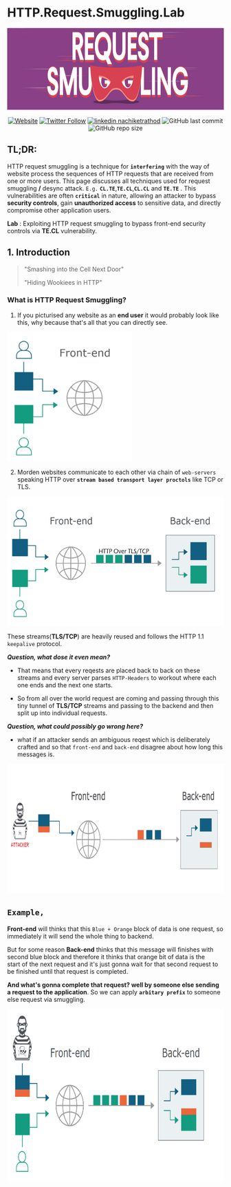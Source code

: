 # HTTP.Request.Smuggling.Lab

<p align="center">
      <a href="http://nachiketrathod.com">
	     <img src="/Images/request.png" height=190 width=1000"></a>
</p>
								  

<p align="center">   
     <a href="https://nachiketrathod.com">
	    <img alt="Website" src="https://img.shields.io/website?style=flat-square&up_color=%2300ff00&up_message=nachiketrathod.com&url=https%3A%2F%2Fnachiketrathod.com"></a>
      <a href="https://www.twitter.com/4ccess0denie1">
           <img alt="Twitter Follow" src="https://img.shields.io/twitter/follow/4ccess0denie1?color=%2300acee&label=Follow%20%404ccess0denie1&logo=Twitter&logoColor=%2300acee&style=flat-square"></a>
      <a href="https://www.linkedin.com/in/nachiketrathod">
           <img alt="linkedin nachiketrathod" src="https://img.shields.io/badge/LinkedIn-nachiketrathod-0077B5?style=flat-square&logo=linkedin&logoColor=00acee"></a>
           <img alt="GitHub last commit" src="https://img.shields.io/github/last-commit/nachiketrathod/HTTP.Request.Smuggling.Lab?logo=github&style=flat-square">
	   <img alt="GitHub repo size" src="https://img.shields.io/github/repo-size/nachiketrathod/HTTP.Request.Smuggling.Lab?logo=Github&style=flat-square">
</p>

<h2><a id="user-content-tldr" class="anchor" href="#tldr"><span class="octicon octicon-link"></span></a>TL;DR:</a></h2>

HTTP request smuggling is a technique for **`interfering`** with the way of website process the sequences of HTTP requests that are received from one or more users.
This page discusses all techniques used for request smuggling **/** desync attack. `E.g.` **`CL.TE`**,**`TE.CL`**,**`CL.CL`** and **`TE.TE`** .
This vulnerabilities are often **`critical`** in nature, allowing an attacker to bypass **security controls**, gain **unauthorized access** to sensitive data, and directly compromise other application users.

**Lab** : Exploiting HTTP request smuggling to bypass front-end security controls via **TE.CL** vulnerability.

<h2><a id="user-content-tldr" class="anchor" href="#tldr"><span class="octicon octicon-link"></span></a>1. Introduction</a></h2>
<blockquote>
<p>"Smashing into the Cell Next Door"</p>
<p>"Hiding Wookiees in HTTP"</p>
</blockquote>

### **What is HTTP Request Smuggling?**

1.  If you picturised any website as an **end user** it would probably look like this, why because that's all that you can directly see.

<p align="left">
      <a href="http://nachiketrathod.com">
	     <img src="/Images/1.png" height=300 width=290"></a>
</p>
							   
2.  Morden websites communicate to each other via chain of `web-servers` speaking HTTP over **`stream based transport layer proctols`** like TCP or TLS.

<p align="left">
      <a href="http://nachiketrathod.com">
	     <img src="/Images/2.png" height=300 width=550"></a>
</p>

These streams(**TLS/TCP**) are heavily reused and follows the HTTP 1.1 `keepalive` protocol.

***Question, what dose it even mean?***

- That means that every reqests are placed back to back on these streams and every server parses `HTTP-Headers` to workout where each one ends and the next one starts.
    
- So from all over the world request are coming and passing through this tiny tunnel of **TLS/TCP** streams and passing to the backend and then split up into individual requests.

***Question, what could possibly go wrong here?***

- what if an attacker sends an ambiguous reqest which is deliberately crafted and so that `front-end` and `back-end` disagree about how long this messages is.

<p align="left">
      <a href="http://nachiketrathod.com">
	     <img src="/Images/3.png" height=300 width=800"></a>
</p>

## `Example,`

**Front-end** will thinks that this `Blue + Orange` block of data is one request, so immediately it will send the whole thing to backend.

But for some reason **Back-end** thinks that this message will finishes with second blue block and therefore it thinks that orange bit of data is the start of the next request and it's just gonna wait for that second request to be finished until that request is completed.

**And what's gonna complete that request? well by someone else sending a request to the application**. So we can apply **`arbitary prefix`** to someone else request via smuggling.

<p align="left">
      <a href="http://nachiketrathod.com">
	     <img src="/Images/4.png" height=400 width=750"></a>
</p>

